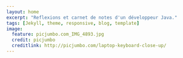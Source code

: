 ```yaml
---
layout: home
excerpt: "Reflexions et carnet de notes d'un développeur Java."
tags: [Jekyll, theme, responsive, blog, template]
image:
  feature: picjumbo.com_IMG_4893.jpg
  credit: picjumbo
  creditlink: http://picjumbo.com/laptop-keyboard-close-up/
---
```

